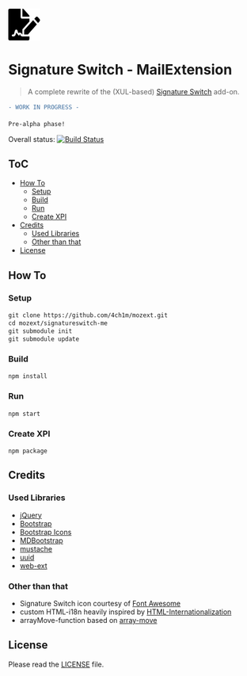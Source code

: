 ![Signature Switch](https://raw.githubusercontent.com/4ch1m/mozext/master/signatureswitch-me/src/_images/signatureswitch-64px-black.png)

# Signature Switch - MailExtension
> A complete rewrite of the (XUL-based) [Signature Switch](../signatureswitch) add-on.

```diff
- WORK IN PROGRESS -

Pre-alpha phase!
```

Overall status: [![Build Status](https://travis-ci.org/4ch1m/mozext.svg?branch=master)](https://travis-ci.org/4ch1m/mozext)

## ToC

* [How To](#how-to)
  * [Setup](#setup)
  * [Build](#build)
  * [Run](#run)
  * [Create XPI](#create-xpi)
* [Credits](#credits)
  * [Used Libraries](#used-libraries)
  * [Other than that](#other-than-that)
* [License](#license)

## How To

### Setup

```
git clone https://github.com/4ch1m/mozext.git
cd mozext/signatureswitch-me
git submodule init
git submodule update
```

### Build

```
npm install
```

### Run

```
npm start
```

### Create XPI

```
npm package
```

## Credits

### Used Libraries

* [jQuery](https://jquery.com/)
* [Bootstrap](https://getbootstrap.com/)
* [Bootstrap Icons](https://icons.getbootstrap.com/)
* [MDBootstrap](https://mdbootstrap.com/)
* [mustache](https://mustache.github.io/)
* [uuid](https://www.npmjs.com/package/uuid)
* [web-ext](https://www.npmjs.com/package/web-ext)

### Other than that

* Signature Switch icon courtesy of [Font Awesome](https://fontawesome.com)
* custom HTML-i18n heavily inspired by [HTML-Internationalization](https://github.com/erosman/HTML-Internationalization)
* arrayMove-function based on [array-move](https://github.com/sindresorhus/array-move)

## License

Please read the [LICENSE](../LICENSE) file.
